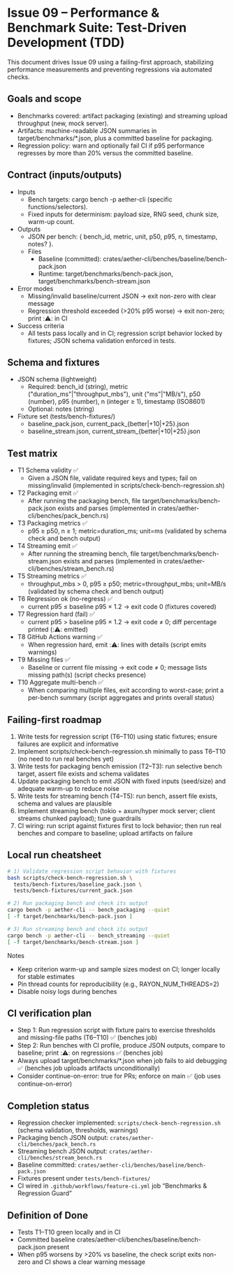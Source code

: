 # Issue 09 – Performance & Benchmark Suite: Test-Driven Development (TDD)

This document drives Issue 09 using a failing-first approach, stabilizing performance measurements and preventing regressions via automated checks.

## Goals and scope

- Benchmarks covered: artifact packaging (existing) and streaming upload throughput (new, mock server).
- Artifacts: machine-readable JSON summaries in target/benchmarks/*.json, plus a committed baseline for packaging.
- Regression policy: warn and optionally fail CI if p95 performance regresses by more than 20% versus the committed baseline.

## Contract (inputs/outputs)

- Inputs
  - Bench targets: cargo bench -p aether-cli (specific functions/selectors).
  - Fixed inputs for determinism: payload size, RNG seed, chunk size, warm-up count.
- Outputs
  - JSON per bench: { bench_id, metric, unit, p50, p95, n, timestamp, notes? }.
  - Files
    - Baseline (committed): crates/aether-cli/benches/baseline/bench-pack.json
    - Runtime: target/benchmarks/bench-pack.json, target/benchmarks/bench-stream.json
- Error modes
  - Missing/invalid baseline/current JSON → exit non-zero with clear message
  - Regression threshold exceeded (>20% p95 worse) → exit non-zero; print ::warning:: in CI
- Success criteria
  - All tests pass locally and in CI; regression script behavior locked by fixtures; JSON schema validation enforced in tests.

## Schema and fixtures

- JSON schema (lightweight)
  - Required: bench_id (string), metric ("duration_ms"|"throughput_mbs"), unit ("ms"|"MB/s"), p50 (number), p95 (number), n (integer ≥ 1), timestamp (ISO8601)
  - Optional: notes (string)
- Fixture set (tests/bench-fixtures/)
  - baseline_pack.json, current_pack_{better|+10|+25}.json
  - baseline_stream.json, current_stream_{better|+10|+25}.json

## Test matrix

- T1 Schema validity ✅
  - Given a JSON file, validate required keys and types; fail on missing/invalid (implemented in scripts/check-bench-regression.sh)
- T2 Packaging emit ✅
  - After running the packaging bench, file target/benchmarks/bench-pack.json exists and parses (implemented in crates/aether-cli/benches/pack_bench.rs)
- T3 Packaging metrics ✅
  - p95 ≥ p50, n ≥ 1; metric=duration_ms; unit=ms (validated by schema check and bench output)
- T4 Streaming emit ✅
  - After running the streaming bench, file target/benchmarks/bench-stream.json exists and parses (implemented in crates/aether-cli/benches/stream_bench.rs)
- T5 Streaming metrics ✅
  - throughput_mbs > 0, p95 ≥ p50; metric=throughput_mbs; unit=MB/s (validated by schema check and bench output)
- T6 Regression ok (no-regress) ✅
  - current p95 ≤ baseline p95 × 1.2 → exit code 0 (fixtures covered)
- T7 Regression hard (fail) ✅
  - current p95 > baseline p95 × 1.2 → exit code ≠ 0; diff percentage printed (::warning:: emitted)
- T8 GitHub Actions warning ✅
  - When regression hard, emit ::warning:: lines with details (script emits warnings)
- T9 Missing files ✅
  - Baseline or current file missing → exit code ≠ 0; message lists missing path(s) (script checks presence)
- T10 Aggregate multi-bench ✅
  - When comparing multiple files, exit according to worst-case; print a per-bench summary (script aggregates and prints overall status)

## Failing-first roadmap

1) Write tests for regression script (T6–T10) using static fixtures; ensure failures are explicit and informative
2) Implement scripts/check-bench-regression.sh minimally to pass T6–T10 (no need to run real benches yet)
3) Write tests for packaging bench emission (T2–T3): run selective bench target, assert file exists and schema validates
4) Update packaging bench to emit JSON with fixed inputs (seed/size) and adequate warm-up to reduce noise
5) Write tests for streaming bench (T4–T5): run bench, assert file exists, schema and values are plausible
6) Implement streaming bench (tokio + axum/hyper mock server; client streams chunked payload); tune guardrails
7) CI wiring: run script against fixtures first to lock behavior; then run real benches and compare to baseline; upload artifacts on failure

## Local run cheatsheet

```bash
# 1) Validate regression script behavior with fixtures
bash scripts/check-bench-regression.sh \
  tests/bench-fixtures/baseline_pack.json \
  tests/bench-fixtures/current_pack.json

# 2) Run packaging bench and check its output
cargo bench -p aether-cli -- bench_packaging --quiet
[ -f target/benchmarks/bench-pack.json ]

# 3) Run streaming bench and check its output
cargo bench -p aether-cli -- bench_streaming --quiet
[ -f target/benchmarks/bench-stream.json ]
```

Notes
- Keep criterion warm-up and sample sizes modest on CI; longer locally for stable estimates
- Pin thread counts for reproducibility (e.g., RAYON_NUM_THREADS=2)
- Disable noisy logs during benches

## CI verification plan

- Step 1: Run regression script with fixture pairs to exercise thresholds and missing-file paths (T6–T10) ✅ (benches job)
- Step 2: Run benches with CI profile, produce JSON outputs, compare to baseline; print ::warning:: on regressions ✅ (benches job)
- Always upload target/benchmarks/*.json when job fails to aid debugging ✅ (benches job uploads artifacts unconditionally)
- Consider continue-on-error: true for PRs; enforce on main ✅ (job uses continue-on-error)

## Completion status

- Regression checker implemented: `scripts/check-bench-regression.sh` (schema validation, thresholds, warnings)
- Packaging bench JSON output: `crates/aether-cli/benches/pack_bench.rs`
- Streaming bench JSON output: `crates/aether-cli/benches/stream_bench.rs`
- Baseline committed: `crates/aether-cli/benches/baseline/bench-pack.json`
- Fixtures present under `tests/bench-fixtures/`
- CI wired in `.github/workflows/feature-ci.yml` job “Benchmarks & Regression Guard”

## Definition of Done

- Tests T1–T10 green locally and in CI
- Committed baseline crates/aether-cli/benches/baseline/bench-pack.json present
- When p95 worsens by >20% vs baseline, the check script exits non-zero and CI shows a clear warning message
